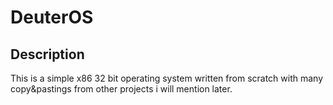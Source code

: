 # DeuterOS

## Description

This is a simple x86 32 bit operating system written from scratch with many copy&pastings from other projects i will mention later.
